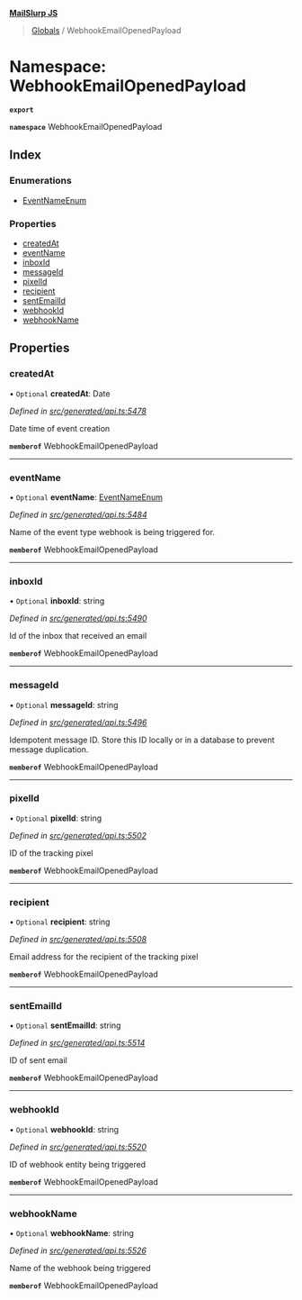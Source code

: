 **[MailSlurp JS](../README.md)**

> [Globals](../README.md) / WebhookEmailOpenedPayload

# Namespace: WebhookEmailOpenedPayload

**`export`** 

**`namespace`** WebhookEmailOpenedPayload

## Index

### Enumerations

* [EventNameEnum](../enums/webhookemailopenedpayload.eventnameenum.md)

### Properties

* [createdAt](webhookemailopenedpayload.md#createdat)
* [eventName](webhookemailopenedpayload.md#eventname)
* [inboxId](webhookemailopenedpayload.md#inboxid)
* [messageId](webhookemailopenedpayload.md#messageid)
* [pixelId](webhookemailopenedpayload.md#pixelid)
* [recipient](webhookemailopenedpayload.md#recipient)
* [sentEmailId](webhookemailopenedpayload.md#sentemailid)
* [webhookId](webhookemailopenedpayload.md#webhookid)
* [webhookName](webhookemailopenedpayload.md#webhookname)

## Properties

### createdAt

• `Optional` **createdAt**: Date

*Defined in [src/generated/api.ts:5478](https://github.com/mailslurp/mailslurp-client/blob/5a4fc29/src/generated/api.ts#L5478)*

Date time of event creation

**`memberof`** WebhookEmailOpenedPayload

___

### eventName

• `Optional` **eventName**: [EventNameEnum](../enums/webhookemailopenedpayload.eventnameenum.md)

*Defined in [src/generated/api.ts:5484](https://github.com/mailslurp/mailslurp-client/blob/5a4fc29/src/generated/api.ts#L5484)*

Name of the event type webhook is being triggered for.

**`memberof`** WebhookEmailOpenedPayload

___

### inboxId

• `Optional` **inboxId**: string

*Defined in [src/generated/api.ts:5490](https://github.com/mailslurp/mailslurp-client/blob/5a4fc29/src/generated/api.ts#L5490)*

Id of the inbox that received an email

**`memberof`** WebhookEmailOpenedPayload

___

### messageId

• `Optional` **messageId**: string

*Defined in [src/generated/api.ts:5496](https://github.com/mailslurp/mailslurp-client/blob/5a4fc29/src/generated/api.ts#L5496)*

Idempotent message ID. Store this ID locally or in a database to prevent message duplication.

**`memberof`** WebhookEmailOpenedPayload

___

### pixelId

• `Optional` **pixelId**: string

*Defined in [src/generated/api.ts:5502](https://github.com/mailslurp/mailslurp-client/blob/5a4fc29/src/generated/api.ts#L5502)*

ID of the tracking pixel

**`memberof`** WebhookEmailOpenedPayload

___

### recipient

• `Optional` **recipient**: string

*Defined in [src/generated/api.ts:5508](https://github.com/mailslurp/mailslurp-client/blob/5a4fc29/src/generated/api.ts#L5508)*

Email address for the recipient of the tracking pixel

**`memberof`** WebhookEmailOpenedPayload

___

### sentEmailId

• `Optional` **sentEmailId**: string

*Defined in [src/generated/api.ts:5514](https://github.com/mailslurp/mailslurp-client/blob/5a4fc29/src/generated/api.ts#L5514)*

ID of sent email

**`memberof`** WebhookEmailOpenedPayload

___

### webhookId

• `Optional` **webhookId**: string

*Defined in [src/generated/api.ts:5520](https://github.com/mailslurp/mailslurp-client/blob/5a4fc29/src/generated/api.ts#L5520)*

ID of webhook entity being triggered

**`memberof`** WebhookEmailOpenedPayload

___

### webhookName

• `Optional` **webhookName**: string

*Defined in [src/generated/api.ts:5526](https://github.com/mailslurp/mailslurp-client/blob/5a4fc29/src/generated/api.ts#L5526)*

Name of the webhook being triggered

**`memberof`** WebhookEmailOpenedPayload
